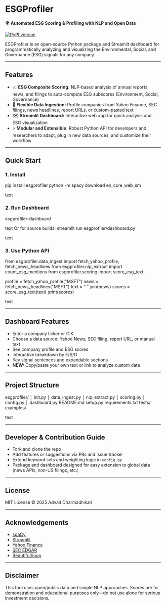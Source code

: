 # ESGProfiler

🌍 **Automated ESG Scoring & Profiling with NLP and Open Data**

[![PyPI version](https://badge.fury.io/py/esgprofiler.svg)](https://pypi.org/project/esgprofiler/)

ESGProfiler is an open-source Python package and Streamlit dashboard for programmatically analyzing and visualizing the Environmental, Social, and Governance (ESG) signals for any company.

---

## Features

- 📈 **ESG Composite Scoring:** NLP-based analysis of annual reports, news, and filings to auto-compute ESG subscores (Environment, Social, Governance)
- 📰 **Flexible Data Ingestion:** Profile companies from Yahoo Finance, SEC filings, news headlines, report URLs, or custom-pasted text
- 🗺 **Streamlit Dashboard:** Interactive web app for quick analysis and ESG visualization
- ⚡ **Modular and Extensible:** Robust Python API for developers and researchers to adapt, plug in new data sources, and customize their workflow

---

## Quick Start

### 1. Install

pip install esgprofiler
python -m spacy download en_core_web_sm

text

### 2. Run Dashboard

esgprofiler-dashboard

text
Or for source builds:
streamlit run esgprofiler/dashboard.py

text

### 3. Use Python API

from esgprofiler.data_ingest import fetch_yahoo_profile, fetch_news_headlines
from esgprofiler.nlp_extract import count_esg_mentions
from esgprofiler.scoring import score_esg_text

profile = fetch_yahoo_profile("MSFT")
news = fetch_news_headlines("MSFT")
text = " ".join(news)
scores = score_esg_text(text)
print(scores)

text

---

## Dashboard Features

- Enter a company ticker or CIK
- Choose a data source: Yahoo News, SEC filing, report URL, or manual text
- See company profile and ESG scores
- Interactive breakdown by E/S/G
- Key signal sentences and expandable sections
- **NEW:** Copy/paste your own text or link to analyze custom data

---

## Project Structure

esgprofiler/
│ init.py
│ data_ingest.py
│ nlp_extract.py
│ scoring.py
│ config.py
│ dashboard.py
README.md
setup.py
requirements.txt
tests/
examples/

text

---

## Developer & Contribution Guide

- Fork and clone the repo
- Add features or suggestions via PRs and Issue tracker
- Extend keyword sets and weighting logic in `config.py`
- Package and dashboard designed for easy extension to global data (news APIs, non-US filings, etc.)

---

## License

MIT License © 2025 Advait Dharmadhikari

---

## Acknowledgements

- [spaCy](https://spacy.io/)
- [Streamlit](https://streamlit.io/)
- [Yahoo Finance](https://finance.yahoo.com/)
- [SEC EDGAR](https://www.sec.gov/edgar.shtml)
- [BeautifulSoup](https://www.crummy.com/software/BeautifulSoup/)

---

## Disclaimer

This tool uses open/public data and simple NLP approaches. Scores are for demonstration and educational purposes only—do not use alone for serious investment decisions.
